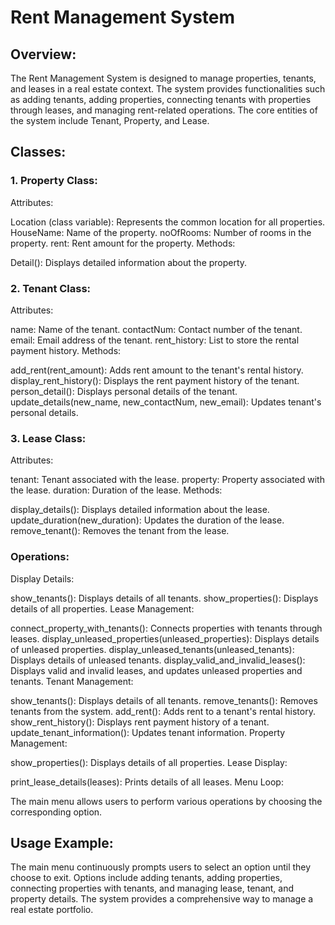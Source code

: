 # Rent Management System 
## Overview:
The Rent Management System is designed to manage properties, tenants, and leases in a real estate context. The system provides functionalities such as adding tenants, adding properties, connecting tenants with properties through leases, and managing rent-related operations. The core entities of the system include Tenant, Property, and Lease.

## Classes:
### 1. Property Class:
Attributes:

Location (class variable): Represents the common location for all properties.
HouseName: Name of the property.
noOfRooms: Number of rooms in the property.
rent: Rent amount for the property.
Methods:

Detail(): Displays detailed information about the property.
### 2. Tenant Class:
Attributes:

name: Name of the tenant.
contactNum: Contact number of the tenant.
email: Email address of the tenant.
rent_history: List to store the rental payment history.
Methods:

add_rent(rent_amount): Adds rent amount to the tenant's rental history.
display_rent_history(): Displays the rent payment history of the tenant.
person_detail(): Displays personal details of the tenant.
update_details(new_name, new_contactNum, new_email): Updates tenant's personal details.
### 3. Lease Class:
Attributes:

tenant: Tenant associated with the lease.
property: Property associated with the lease.
duration: Duration of the lease.
Methods:

display_details(): Displays detailed information about the lease.
update_duration(new_duration): Updates the duration of the lease.
remove_tenant(): Removes the tenant from the lease.
### Operations:
Display Details:

show_tenants(): Displays details of all tenants.
show_properties(): Displays details of all properties.
Lease Management:

connect_property_with_tenants(): Connects properties with tenants through leases.
display_unleased_properties(unleased_properties): Displays details of unleased properties.
display_unleased_tenants(unleased_tenants): Displays details of unleased tenants.
display_valid_and_invalid_leases(): Displays valid and invalid leases, and updates unleased properties and tenants.
Tenant Management:

show_tenants(): Displays details of all tenants.
remove_tenants(): Removes tenants from the system.
add_rent(): Adds rent to a tenant's rental history.
show_rent_history(): Displays rent payment history of a tenant.
update_tenant_information(): Updates tenant information.
Property Management:

show_properties(): Displays details of all properties.
Lease Display:

print_lease_details(leases): Prints details of all leases.
Menu Loop:

The main menu allows users to perform various operations by choosing the corresponding option.
## Usage Example:
The main menu continuously prompts users to select an option until they choose to exit. Options include adding tenants, adding properties, connecting properties with tenants, and managing lease, tenant, and property details. The system provides a comprehensive way to manage a real estate portfolio.
